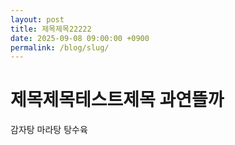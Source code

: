 ```yaml
---
layout: post
title: 제목제목22222
date: 2025-09-08 09:00:00 +0900
permalink: /blog/slug/
---
```


# 제목제목테스트제목 과연뜰까

감자탕 마라탕 탕수육
